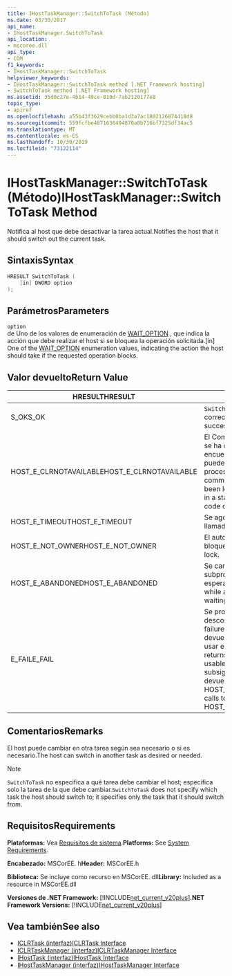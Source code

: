 ```yaml
---
title: IHostTaskManager::SwitchToTask (Método)
ms.date: 03/30/2017
api_name:
- IHostTaskManager.SwitchToTask
api_location:
- mscoree.dll
api_type:
- COM
f1_keywords:
- IHostTaskManager::SwitchToTask
helpviewer_keywords:
- IHostTaskManager::SwitchToTask method [.NET Framework hosting]
- SwitchToTask method [.NET Framework hosting]
ms.assetid: 35d0c27e-4b14-49ce-810d-7ab2120177e8
topic_type:
- apiref
ms.openlocfilehash: a55b43f3629cebb0ba1d3a7ac1802126874418d8
ms.sourcegitcommit: 559fcfbe4871636494870a8b716bf7325df34ac5
ms.translationtype: MT
ms.contentlocale: es-ES
ms.lasthandoff: 10/30/2019
ms.locfileid: "73122114"
---
```

# <a name="ihosttaskmanagerswitchtotask-method"></a><span data-ttu-id="f5a89-102">IHostTaskManager::SwitchToTask (Método)</span><span class="sxs-lookup"><span data-stu-id="f5a89-102">IHostTaskManager::SwitchToTask Method</span></span>
<span data-ttu-id="f5a89-103">Notifica al host que debe desactivar la tarea actual.</span><span class="sxs-lookup"><span data-stu-id="f5a89-103">Notifies the host that it should switch out the current task.</span></span>  
  
## <a name="syntax"></a><span data-ttu-id="f5a89-104">Sintaxis</span><span class="sxs-lookup"><span data-stu-id="f5a89-104">Syntax</span></span>  
  
```cpp  
HRESULT SwitchToTask (  
    [in] DWORD option  
);  
```  
  
## <a name="parameters"></a><span data-ttu-id="f5a89-105">Parámetros</span><span class="sxs-lookup"><span data-stu-id="f5a89-105">Parameters</span></span>  
 `option`  
 <span data-ttu-id="f5a89-106">de Uno de los valores de enumeración de [WAIT_OPTION](../../../../docs/framework/unmanaged-api/hosting/wait-option-enumeration.md) , que indica la acción que debe realizar el host si se bloquea la operación solicitada.</span><span class="sxs-lookup"><span data-stu-id="f5a89-106">[in] One of the [WAIT_OPTION](../../../../docs/framework/unmanaged-api/hosting/wait-option-enumeration.md) enumeration values, indicating the action the host should take if the requested operation blocks.</span></span>  
  
## <a name="return-value"></a><span data-ttu-id="f5a89-107">Valor devuelto</span><span class="sxs-lookup"><span data-stu-id="f5a89-107">Return Value</span></span>  
  
|<span data-ttu-id="f5a89-108">HRESULT</span><span class="sxs-lookup"><span data-stu-id="f5a89-108">HRESULT</span></span>|<span data-ttu-id="f5a89-109">Descripción</span><span class="sxs-lookup"><span data-stu-id="f5a89-109">Description</span></span>|  
|-------------|-----------------|  
|<span data-ttu-id="f5a89-110">S_OK</span><span class="sxs-lookup"><span data-stu-id="f5a89-110">S_OK</span></span>|<span data-ttu-id="f5a89-111">`SwitchToTask` devolvió correctamente.</span><span class="sxs-lookup"><span data-stu-id="f5a89-111">`SwitchToTask` returned successfully.</span></span>|  
|<span data-ttu-id="f5a89-112">HOST_E_CLRNOTAVAILABLE</span><span class="sxs-lookup"><span data-stu-id="f5a89-112">HOST_E_CLRNOTAVAILABLE</span></span>|<span data-ttu-id="f5a89-113">El Common Language Runtime (CLR) no se ha cargado en un proceso o el CLR se encuentra en un estado en el que no puede ejecutar código administrado ni procesar la llamada correctamente.</span><span class="sxs-lookup"><span data-stu-id="f5a89-113">The common language runtime (CLR) has not been loaded into a process, or the CLR is in a state in which it cannot run managed code or process the call successfully.</span></span>|  
|<span data-ttu-id="f5a89-114">HOST_E_TIMEOUT</span><span class="sxs-lookup"><span data-stu-id="f5a89-114">HOST_E_TIMEOUT</span></span>|<span data-ttu-id="f5a89-115">Se agotó el tiempo de espera de la llamada.</span><span class="sxs-lookup"><span data-stu-id="f5a89-115">The call timed out.</span></span>|  
|<span data-ttu-id="f5a89-116">HOST_E_NOT_OWNER</span><span class="sxs-lookup"><span data-stu-id="f5a89-116">HOST_E_NOT_OWNER</span></span>|<span data-ttu-id="f5a89-117">El autor de la llamada no posee el bloqueo.</span><span class="sxs-lookup"><span data-stu-id="f5a89-117">The caller does not own the lock.</span></span>|  
|<span data-ttu-id="f5a89-118">HOST_E_ABANDONED</span><span class="sxs-lookup"><span data-stu-id="f5a89-118">HOST_E_ABANDONED</span></span>|<span data-ttu-id="f5a89-119">Se canceló un evento mientras un subproceso o fibra bloqueados estaba esperando en él.</span><span class="sxs-lookup"><span data-stu-id="f5a89-119">An event was canceled while a blocked thread or fiber was waiting on it.</span></span>|  
|<span data-ttu-id="f5a89-120">E_FAIL</span><span class="sxs-lookup"><span data-stu-id="f5a89-120">E_FAIL</span></span>|<span data-ttu-id="f5a89-121">Se produjo un error grave desconocido.</span><span class="sxs-lookup"><span data-stu-id="f5a89-121">An unknown catastrophic failure occurred.</span></span> <span data-ttu-id="f5a89-122">Cuando un método devuelve E_FAIL, el CLR ya no se puede usar en el proceso.</span><span class="sxs-lookup"><span data-stu-id="f5a89-122">When a method returns E_FAIL, the CLR is no longer usable within the process.</span></span> <span data-ttu-id="f5a89-123">Las llamadas subsiguientes a métodos de hospedaje devuelven HOST_E_CLRNOTAVAILABLE.</span><span class="sxs-lookup"><span data-stu-id="f5a89-123">Subsequent calls to hosting methods return HOST_E_CLRNOTAVAILABLE.</span></span>|  
  
## <a name="remarks"></a><span data-ttu-id="f5a89-124">Comentarios</span><span class="sxs-lookup"><span data-stu-id="f5a89-124">Remarks</span></span>  
 <span data-ttu-id="f5a89-125">El host puede cambiar en otra tarea según sea necesario o si es necesario.</span><span class="sxs-lookup"><span data-stu-id="f5a89-125">The host can switch in another task as desired or needed.</span></span>  
  
> [!NOTE]
> <span data-ttu-id="f5a89-126">`SwitchToTask` no especifica a qué tarea debe cambiar el host; especifica solo la tarea de la que debe cambiar.</span><span class="sxs-lookup"><span data-stu-id="f5a89-126">`SwitchToTask` does not specify which task the host should switch to; it specifies only the task that it should switch from.</span></span>  
  
## <a name="requirements"></a><span data-ttu-id="f5a89-127">Requisitos</span><span class="sxs-lookup"><span data-stu-id="f5a89-127">Requirements</span></span>  
 <span data-ttu-id="f5a89-128">**Plataformas:** Vea [Requisitos de sistema](../../../../docs/framework/get-started/system-requirements.md).</span><span class="sxs-lookup"><span data-stu-id="f5a89-128">**Platforms:** See [System Requirements](../../../../docs/framework/get-started/system-requirements.md).</span></span>  
  
 <span data-ttu-id="f5a89-129">**Encabezado:** MSCorEE. h</span><span class="sxs-lookup"><span data-stu-id="f5a89-129">**Header:** MSCorEE.h</span></span>  
  
 <span data-ttu-id="f5a89-130">**Biblioteca:** Se incluye como recurso en MSCorEE. dll</span><span class="sxs-lookup"><span data-stu-id="f5a89-130">**Library:** Included as a resource in MSCorEE.dll</span></span>  
  
 <span data-ttu-id="f5a89-131">**Versiones de .NET Framework:** [!INCLUDE[net_current_v20plus](../../../../includes/net-current-v20plus-md.md)]</span><span class="sxs-lookup"><span data-stu-id="f5a89-131">**.NET Framework Versions:** [!INCLUDE[net_current_v20plus](../../../../includes/net-current-v20plus-md.md)]</span></span>  
  
## <a name="see-also"></a><span data-ttu-id="f5a89-132">Vea también</span><span class="sxs-lookup"><span data-stu-id="f5a89-132">See also</span></span>

- [<span data-ttu-id="f5a89-133">ICLRTask (interfaz)</span><span class="sxs-lookup"><span data-stu-id="f5a89-133">ICLRTask Interface</span></span>](../../../../docs/framework/unmanaged-api/hosting/iclrtask-interface.md)
- [<span data-ttu-id="f5a89-134">ICLRTaskManager (interfaz)</span><span class="sxs-lookup"><span data-stu-id="f5a89-134">ICLRTaskManager Interface</span></span>](../../../../docs/framework/unmanaged-api/hosting/iclrtaskmanager-interface.md)
- [<span data-ttu-id="f5a89-135">IHostTask (interfaz)</span><span class="sxs-lookup"><span data-stu-id="f5a89-135">IHostTask Interface</span></span>](../../../../docs/framework/unmanaged-api/hosting/ihosttask-interface.md)
- [<span data-ttu-id="f5a89-136">IHostTaskManager (interfaz)</span><span class="sxs-lookup"><span data-stu-id="f5a89-136">IHostTaskManager Interface</span></span>](../../../../docs/framework/unmanaged-api/hosting/ihosttaskmanager-interface.md)

